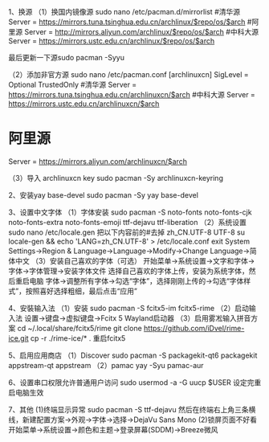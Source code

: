1、换源
（1）换国内镜像源
sudo nano /etc/pacman.d/mirrorlist
#清华源
Server = https://mirrors.tuna.tsinghua.edu.cn/archlinux/$repo/os/$arch
#阿里源
Server = http://mirrors.aliyun.com/archlinux/$repo/os/$arch
#中科大源
Server = https://mirrors.ustc.edu.cn/archlinux/$repo/os/$arch

最后更新一下源sudo pacman -Syyu

（2）添加非官方源
sudo nano /etc/pacman.conf
[archlinuxcn]
SigLevel = Optional TrustedOnly
#清华源
Server = https://mirrors.tuna.tsinghua.edu.cn/archlinuxcn/$arch
#中科大源
Server = https://mirrors.ustc.edu.cn/archlinuxcn/$arch
# 阿里源
Server = https://mirrors.aliyun.com/archlinuxcn/$arch

（3）导入 archlinuxcn key
sudo pacman -Sy archlinuxcn-keyring

2、安装yay  base-devel
sudo pacman -Sy yay base-devel

3、设置中文字体
（1）字体安装
sudo pacman -S noto-fonts noto-fonts-cjk noto-fonts-extra noto-fonts-emoji ttf-dejavu ttf-liberation
（2）系统设置
sudo nano /etc/locale.gen
把以下内容前的#去掉
zh_CN.UTF-8 UTF-8
su
locale-gen && echo 'LANG=zh_CN.UTF-8' > /etc/locale.conf
exit
System Settings->Region & Language->Language->Modify->Change Language->简体中文
（3）安装自己喜欢的字体（可选）
开始菜单->系统设置->文字和字体->字体->字体管理->安装字体文件
选择自己喜欢的字体上传，安装为系统字体，然后重启电脑
字体->调整所有字体->勾选“字体”，选择刚刚上传的->勾选“字体样式”，按照喜好选择粗细，最后点击“应用”

4、安裝输入法
（1）安装
sudo pacman -S fcitx5-im fcitx5-rime
（2）启动输入法
设置->键盘->虚拟键盘->Fcitx 5 Wayland启动器
（3）启用雾凇输入拼音方案
cd ~/.local/share/fcitx5/rime
git clone https://github.com/iDvel/rime-ice.git
cp -r ./rime-ice/* .
重启fcitx5

5、启用应用商店
（1）Discover
sudo pacman -S packagekit-qt6 packagekit appstream-qt appstream
（2）pamac
yay -Syu pamac-aur

6、设置串口权限允许普通用户访问
sudo usermod -a -G uucp $USER
设定完重启电脑生效

7、其他
(1)终端显示异常
sudo pacman -S ttf-dejavu
然后在终端右上角三条横线，新建配置方案->外观->字体->选择->DejaVu Sans Mono
(2)锁屏页面不好看
开始菜单->系统设置->颜色和主题->登录屏幕(SDDM)->Breeze微风



